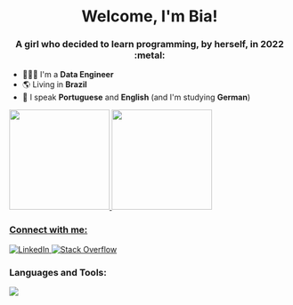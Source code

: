 <h1 align="center">Welcome, I'm Bia!</h1>
<h3 align="center">A girl who decided to learn programming, by herself, in 2022 :metal:</h3>

- 👩🏻‍💻 I'm a **Data Engineer**  
- :earth_americas: Living in **Brazil** 
- :lips: I speak **Portuguese** and **English** (and I'm studying **German**)

<div>
<a href="https://github.com/biawenzel">
<img height="180em" src="https://github-readme-stats.vercel.app/api/top-langs/?username=biawenzel&layout=compact&langs_count=7&theme=dracula"/>
<img height="180em" src="https://github-readme-stats.vercel.app/api?username=biawenzel&show_icons=true&theme=dracula&include_all_commits=true&count_private=true"/>
</div>

<h3 align="left">Connect with me:</h3>
<p align="left">
  <a href="https://www.linkedin.com/in/beatriz-wenzel-pereira/">
    <img src="https://skillicons.dev/icons?i=linkedin" alt="LinkedIn"/>
  </a>
  <a href="https://stackoverflow.com/users/19384851/biawenzel">
    <img src="https://skillicons.dev/icons?i=stackoverflow" alt="Stack Overflow"/>
  </a>
</p>

<h3 align="left">Languages and Tools:</h3>
<a href="https://skillicons.dev">
  <img src="https://skillicons.dev/icons?i=aws,docker,git,java,linux,windows,postgres,py&theme=light" />
</a>
